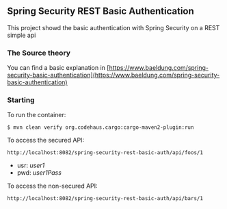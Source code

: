 ## Spring Security REST Basic Authentication

This project showd the basic authentication with Spring Security on a REST simple api

### The Source theory

You can find a basic explanation in [https://www.baeldung.com/spring-security-basic-authentication](https://www.baeldung.com/spring-security-basic-authentication)

### Starting 

To run the container:

`$ mvn clean verify org.codehaus.cargo:cargo-maven2-plugin:run`

To access the secured API:

`http://localhost:8082/spring-security-rest-basic-auth/api/foos/1`

- usr: *user1*
- pwd: *user1Pass*

To access the non-secured API:

`http://localhost:8082/spring-security-rest-basic-auth/api/bars/1`

